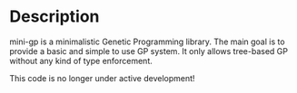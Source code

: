 # Description
mini-gp is a minimalistic Genetic Programming library. The main goal is to provide a basic and simple to use GP system. It only allows tree-based GP without any kind of type enforcement.

This code is no longer under active development!
